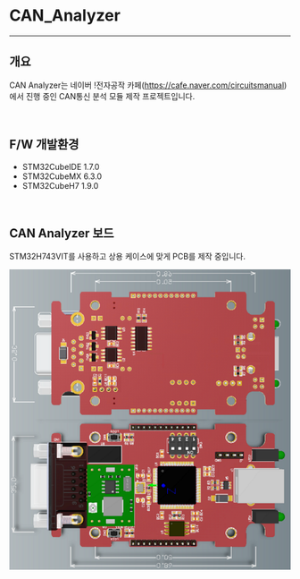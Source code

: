 # CAN_Analyzer
---
## 개요 
CAN Analyzer는 네이버 !전자공작 카페(https://cafe.naver.com/circuitsmanual) 에서 진행 중인 CAN통신 분석 모듈 제작 프로젝트입니다.

<br>

F/W 개발환경
-
+ STM32CubeIDE 1.7.0
+ STM32CubeMX 6.3.0
+ STM32CubeH7 1.9.0

<br>

CAN Analyzer 보드 
-
STM32H743VIT를 사용하고 상용 케이스에 맞게 PCB를 제작 중입니다. 

![](https://github.com/chcbaram/CAN_Analyzer/blob/866d33f5354f5498c74390cb544feced8ada9b58/assets/image/can_bd.png)
